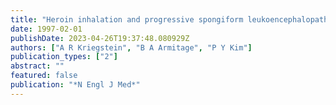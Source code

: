 ```yaml
---
title: "Heroin inhalation and progressive spongiform leukoencephalopathy"
date: 1997-02-01
publishDate: 2023-04-26T19:37:48.080929Z
authors: ["A R Kriegstein", "B A Armitage", "P Y Kim"]
publication_types: ["2"]
abstract: ""
featured: false
publication: "*N Engl J Med*"
---
```


